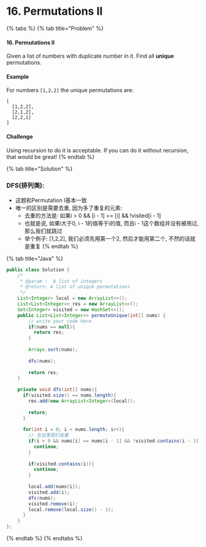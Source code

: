 # 16. Permutations II

{% tabs %}
{% tab title="Problem" %}
#### 16. Permutations II

Given a list of numbers with duplicate number in it. Find all **unique** permutations.

#### Example

For numbers `[1,2,2]` the unique permutations are:

```text
[
  [1,2,2],
  [2,1,2],
  [2,2,1]
]
```

#### Challenge

Using recursion to do it is acceptable. If you can do it without recursion, that would be great!
{% endtab %}

{% tab title="Solution" %}
### DFS\(排列类\):

* 这题和Permutation I基本一致
* 唯一的区别是需要去重, 因为多了重复的元素:
  * 去重的方法是: 如果i &gt; 0 && \[i - 1\] == \[i\] && !visited\[i - 1\]
  * 也就是说, 如果i大于0, i - 1的值等于i的值, 而且i - 1这个数组并没有被用过, 那么我们就跳过
  * 举个例子: \[1,2,2\], 我们必须先用第一个2, 然后才能用第二个, 不然的话就是重复
{% endtab %}

{% tab title="Java" %}
```java
public class Solution {
    /*
     * @param :  A list of integers
     * @return: A list of unique permutations
     */
    List<Integer> local = new ArrayList<>();
    List<List<Integer>> res = new ArrayList<>();
    Set<Integer> visited = new HashSet<>();
    public List<List<Integer>> permuteUnique(int[] nums) {
        // write your code here
        if(nums == null){
          return res;
        }
        
        Arrays.sort(nums);
        
        dfs(nums);
        
        return res;
    }
    
    private void dfs(int[] nums){
      if(visited.size() == nums.length){
        res.add(new ArrayList<Integer>(local));
        
        return;
      }
      
      for(int i = 0; i < nums.length; i++){
        // 在这里我们去重
        if(i > 0 && nums[i] == nums[i - 1] && !visited.contains(i - 1)){
          continue;
        }
        
        if(visited.contains(i)){
          continue;
        }
        
        local.add(nums[i]);
        visited.add(i);
        dfs(nums);
        visited.remove(i);
        local.remove(local.size() - 1);
      }
    }
};
```
{% endtab %}
{% endtabs %}


